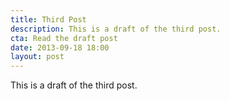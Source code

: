 ```yaml
---
title: Third Post
description: This is a draft of the third post.
cta: Read the draft post
date: 2013-09-18 18:00
layout: post
---
```


This is a draft of the third post.

